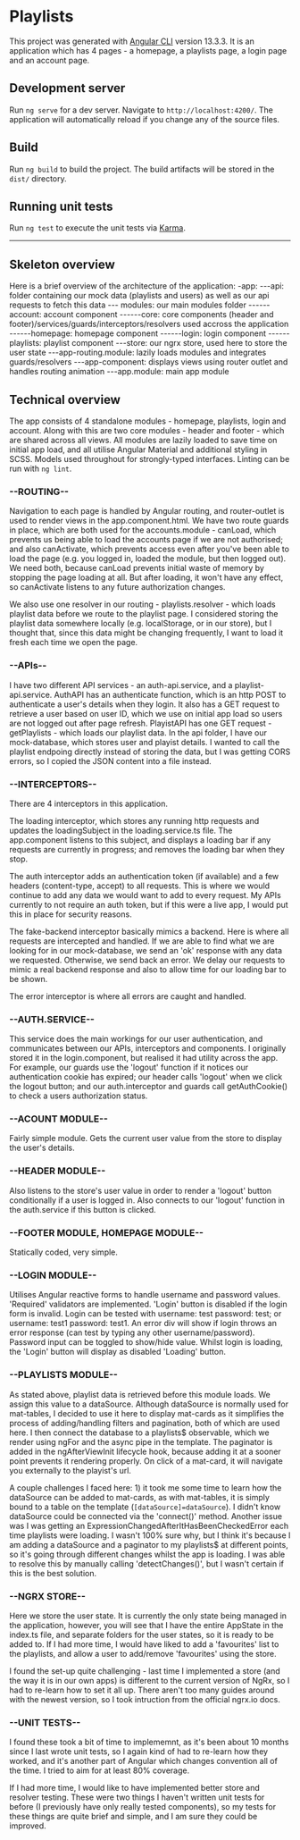 # Playlists

This project was generated with [Angular CLI](https://github.com/angular/angular-cli) version 13.3.3. It is an application which has 4 pages - a homepage, a playlists page, a login page and an account page.

## Development server

Run `ng serve` for a dev server. Navigate to `http://localhost:4200/`. The application will automatically reload if you change any of the source files.

## Build

Run `ng build` to build the project. The build artifacts will be stored in the `dist/` directory.

## Running unit tests

Run `ng test` to execute the unit tests via [Karma](https://karma-runner.github.io).

--------------------------

## Skeleton overview

Here is a brief overview of the architecture of the application:
    -app:
    ---api: folder containing our mock data (playlists and users) as well as our api requests to fetch this data
    --- modules: our main modules folder
    ------account: account component
    ------core: core components (header and footer)/services/guards/interceptors/resolvers used accross the application
    ------homepage: homepage component
    ------login: login component
    ------playlists: playlist component
    ---store: our ngrx store, used here to store the user state
    ---app-routing.module: lazily loads modules and integrates guards/resolvers
    ---app-component: displays views using router outlet and handles routing animation
    ---app.module: main app module

## Technical overview

The app consists of 4 standalone modules - homepage, playlists, login and account. Along with this are two core modules - header and footer - which are shared across all views. All modules are lazily loaded to save time on initial app load, and all utilise Angular Material and additional styling in SCSS. Models used throughout for strongly-typed interfaces. Linting can be run with `ng lint`.

### --ROUTING--

Navigation to each page is handled by Angular routing, and router-outlet is used to render views in the app.component.html. We have two route guards in place, which are both used for the accounts.module - canLoad, which prevents us being able to load the accounts page if we are not authorised; and also canActivate, which prevents access even after you've been able to load the page (e.g. you logged in, loaded the module, but then logged out). We need both, because canLoad prevents initial waste of memory by stopping the page loading at all. But after loading, it won't have any effect, so canActivate listens to any future authorization changes. 

We also use one resolver in our routing - playlists.resolver - which loads playlist data before we route to the playlist page. I considered storing the playlist data somewhere locally (e.g. localStorage, or in our store), but I thought that, since this data might be changing frequently, I want to load it fresh each time we open the page.

### --APIs--

I have two different API services - an auth-api.service, and a playlist-api.service. AuthAPI has an authenticate function, which is an http POST to authenticate a user's details when they login. It also has a GET request to retrieve a user based on user ID, which we use on initial app load so users are not logged out after page refresh. PlayistAPI has one GET request - getPlaylists - which loads our playlist data. In the api folder, I have our mock-database, which stores user and playist details. I wanted to call the playlist endpoing directly instead of storing the data, but I was getting CORS errors, so I copied the JSON content into a file instead.

### --INTERCEPTORS--

There are 4 interceptors in this application. 

The loading interceptor, which stores any running http requests and updates the loadingSubject in the loading.service.ts file. The app.component listens to this subject, and displays a loading bar if any requests are currently in progress; and removes the loading bar when they stop.

The auth interceptor adds an authentication token (if available) and a few headers (content-type, accept) to all requests. This is where we would continue to add any data we would want to add to every request. My APIs currently to not require an auth token, but if this were a live app, I would put this in place for security reasons.

The fake-backend interceptor basically mimics a backend. Here is where all requests are intercepted and handled. If we are able to find what we are looking for in our mock-database, we send an 'ok' response with any data we requested. Otherwise, we send back an error. We delay our requests to mimic a real backend response and also to allow time for our loading bar to be shown.

The error interceptor is where all errors are caught and handled.

### --AUTH.SERVICE--

This service does the main workings for our user authentication, and communicates between our APIs, interceptors and components. I originally stored it in the login.component, but realised it had utility across the app. For example, our guards use the 'logout' function if it notices our authentication cookie has expired; our header calls 'logout' when we click the logout button; and our auth.interceptor and guards call getAuthCookie() to check a users authorization status. 

### --ACOUNT MODULE--

Fairly simple module. Gets the current user value from the store to display the user's details.

### --HEADER MODULE--

Also listens to the store's user value in order to render a 'logout' button conditionally if a user is logged in. Also connects to our 'logout' function in the auth.service if this button is clicked.

### --FOOTER MODULE, HOMEPAGE MODULE--

Statically coded, very simple.

### --LOGIN MODULE--

Utilises Angular reactive forms to handle username and password values. 'Required' validators are implemented. 'Login' button is disabled if the login form is invalid. Login can be tested with username: test password: test; or username: test1 password: test1. An error div will show if login throws an error response (can test by typing any other username/password). Password input can be toggled to show/hide value. Whilst login is loading, the 'Login' button will display as disabled 'Loading' button.

### --PLAYLISTS MODULE--

As stated above, playlist data is retrieved before this module loads. We assign this value to a dataSource. Although dataSource is normally used for mat-tables, I decided to use it here to display mat-cards as it simplifies the process of adding/handling filters and pagination, both of which are used here. I then connect the database to a playlists$ observable, which we render using ngFor and the async pipe in the template. The paginator is added in the ngAfterViewInit lifecycle hook, because adding it at a sooner point prevents it rendering properly. On click of a mat-card, it will navigate you externally to the playist's url.

A couple challenges I faced here: 1) it took me some time to learn how the dataSource can be added to mat-cards, as with mat-tables, it is simply bound to a table on the template (`[dataSource]=dataSource`). I didn't know dataSource could be connected via the 'connect()' method. Another issue was I was getting an ExpressionChangedAfterItHasBeenCheckedError each time playlists were loading. I wasn't 100% sure why, but I think it's because I am adding a dataSource and a paginator to my playlists$ at different points, so it's going through different changes whilst the app is loading. I was able to resolve this by manually calling 'detectChanges()', but I wasn't certain if this is the best solution.

### --NGRX STORE--

Here we store the user state. It is currently the only state being managed in the application, however, you will see that I have the entire AppState in the index.ts file, and separate folders for the user states, so it is ready to be added to. If I had more time, I would have liked to add a 'favourites' list to the playlists, and allow a user to add/remove 'favourites' using the store.

I found the set-up quite challenging - last time I implemented a store (and the way it is in our own apps) is different to the current version of NgRx, so I had to re-learn how to set it all up. There aren't too many guides around with the newest version, so I took intruction from the official ngrx.io docs.

### --UNIT TESTS--

I found these took a bit of time to implememnt, as it's been about 10 months since I last wrote unit tests, so I again kind of had to re-learn how they worked, and it's another part of Angular which changes convention all of the time. I tried to aim for at least 80% coverage. 

If I had more time, I would like to have implemented better store and resolver testing. These were two things I haven't written unit tests for before (I previously have only really tested components), so my tests for these things are quite brief and simple, and I am sure they could be improved.